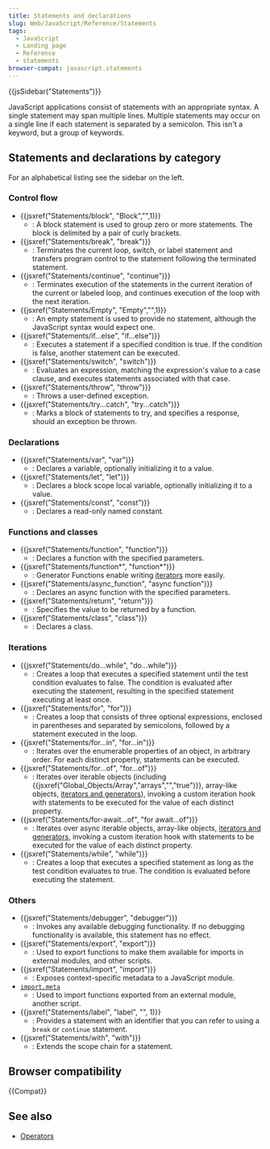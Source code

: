 ```yaml
---
title: Statements and declarations
slug: Web/JavaScript/Reference/Statements
tags:
  - JavaScript
  - Landing page
  - Reference
  - statements
browser-compat: javascript.statements
---
```

{{jsSidebar("Statements")}}

JavaScript applications consist of statements with an appropriate syntax. A
single statement may span multiple lines. Multiple statements may occur on a
single line if each statement is separated by a semicolon. This isn't a keyword,
but a group of keywords.

## Statements and declarations by category

For an alphabetical listing see the sidebar on the left.

### Control flow

- {{jsxref("Statements/block", "Block","",1)}}
  - : A block statement is used to group zero or more statements. The block is
    delimited by a pair of curly brackets.
- {{jsxref("Statements/break", "break")}}
  - : Terminates the current loop, switch, or label statement and transfers
    program control to the statement following the terminated statement.
- {{jsxref("Statements/continue", "continue")}}
  - : Terminates execution of the statements in the current iteration of the
    current or labeled loop, and continues execution of the loop with the next
    iteration.
- {{jsxref("Statements/Empty", "Empty","",1)}}
  - : An empty statement is used to provide no statement, although the
    JavaScript syntax would expect one.
- {{jsxref("Statements/if...else", "if...else")}}
  - : Executes a statement if a specified condition is true. If the condition is
    false, another statement can be executed.
- {{jsxref("Statements/switch", "switch")}}
  - : Evaluates an expression, matching the expression's value to a case clause,
    and executes statements associated with that case.
- {{jsxref("Statements/throw", "throw")}}
  - : Throws a user-defined exception.
- {{jsxref("Statements/try...catch", "try...catch")}}
  - : Marks a block of statements to try, and specifies a response, should an
    exception be thrown.

### Declarations

- {{jsxref("Statements/var", "var")}}
  - : Declares a variable, optionally initializing it to a value.
- {{jsxref("Statements/let", "let")}}
  - : Declares a block scope local variable, optionally initializing it to a
    value.
- {{jsxref("Statements/const", "const")}}
  - : Declares a read-only named constant.

### Functions and classes

- {{jsxref("Statements/function", "function")}}
  - : Declares a function with the specified parameters.
- {{jsxref("Statements/function*", "function*")}}
  - : Generator Functions enable writing
    [iterators](/en-US/docs/Web/JavaScript/Reference/Iteration_protocols) more
    easily.
- {{jsxref("Statements/async_function", "async function")}}
  - : Declares an async function with the specified parameters.
- {{jsxref("Statements/return", "return")}}
  - : Specifies the value to be returned by a function.
- {{jsxref("Statements/class", "class")}}
  - : Declares a class.

### Iterations

- {{jsxref("Statements/do...while", "do...while")}}
  - : Creates a loop that executes a specified statement until the test
    condition evaluates to false. The condition is evaluated after executing the
    statement, resulting in the specified statement executing at least once.
- {{jsxref("Statements/for", "for")}}
  - : Creates a loop that consists of three optional expressions, enclosed in
    parentheses and separated by semicolons, followed by a statement executed in
    the loop.
- {{jsxref("Statements/for...in", "for...in")}}
  - : Iterates over the enumerable properties of an object, in arbitrary order.
    For each distinct property, statements can be executed.
- {{jsxref("Statements/for...of", "for...of")}}
  - : Iterates over iterable objects (including
    {{jsxref("Global_Objects/Array","arrays","","true")}},
    array-like objects,
    [iterators and generators](/en-US/docs/Web/JavaScript/Guide/Iterators_and_Generators)),
    invoking a custom iteration hook with statements to be executed for the
    value of each distinct property.
- {{jsxref("Statements/for-await...of", "for await...of")}}
  - : Iterates over async iterable objects, array-like objects,
    [iterators and generators](/en-US/docs/Web/JavaScript/Guide/Iterators_and_Generators),
    invoking a custom iteration hook with statements to be executed for the
    value of each distinct property.
- {{jsxref("Statements/while", "while")}}
  - : Creates a loop that executes a specified statement as long as the test
    condition evaluates to true. The condition is evaluated before executing the
    statement.

### Others

- {{jsxref("Statements/debugger", "debugger")}}
  - : Invokes any available debugging functionality. If no debugging
    functionality is available, this statement has no effect.
- {{jsxref("Statements/export", "export")}}
  - : Used to export functions to make them available for imports in external
    modules, and other scripts.
- {{jsxref("Statements/import", "import")}}
  - : Exposes context-specific metadata to a JavaScript module.
- [`import.meta`](/en-US/docs/Web/JavaScript/Reference/Statements/import.meta)
  - : Used to import functions exported from an external module, another script.
- {{jsxref("Statements/label", "label", "", 1)}}
  - : Provides a statement with an identifier that you can refer to using a
    `break` or `continue` statement.
- {{jsxref("Statements/with", "with")}}
  - : Extends the scope chain for a statement.

## Browser compatibility

{{Compat}}

## See also

- [Operators](/en-US/docs/Web/JavaScript/Reference/Operators)
